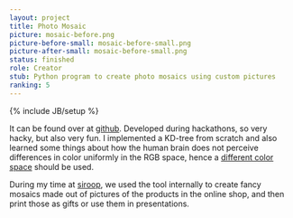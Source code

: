 ```yaml
---
layout: project
title: Photo Mosaic
picture: mosaic-before.png
picture-before-small: mosaic-before-small.png
picture-after-small: mosaic-before-small.png
status: finished
role: Creator
stub: Python program to create photo mosaics using custom pictures
ranking: 5
---
```

{% include JB/setup %}
<p>
It can be found over at <a href="https://github.com/carolinux/mosaic">github</a>. Developed during hackathons, so very hacky, but also very fun. I implemented a KD-tree from scratch and also learned some things about how the human brain does not perceive differences in color uniformly in the RGB space, hence a <a href="https://en.wikipedia.org/wiki/Color_difference#CIELAB_Delta_E*">different color space</a> should be used.</p>

<p>
During my time at <a href="https://www.siroop.ch">siroop</a>, we used the tool internally to create fancy mosaics made out of pictures of the products in the online shop, and then print those  as gifts or use them in presentations.</p>
